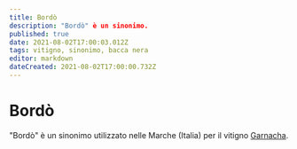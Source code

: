 ```yaml
---
title: Bordò
description: "Bordò" è un sinonimo.
published: true
date: 2021-08-02T17:00:03.012Z
tags: vitigno, sinonimo, bacca nera
editor: markdown
dateCreated: 2021-08-02T17:00:00.732Z
---
```


# Bordò
"Bordò" è un sinonimo utilizzato nelle Marche (Italia) per il vitigno [Garnacha](/vitigni/bacca-nera/garnacha).